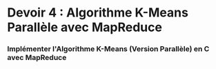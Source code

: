 # Devoir 4 : Algorithme K-Means Parallèle avec MapReduce

### Implémenter l'Algorithme K-Means (Version Parallèle) en C avec MapReduce
